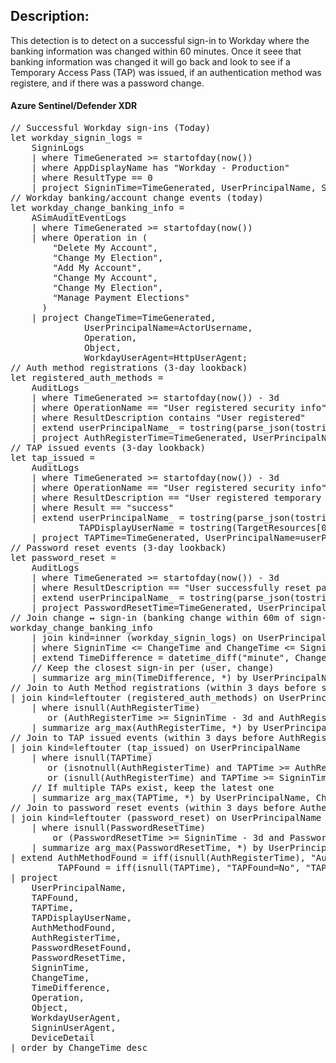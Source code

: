 <h2>
    Description: 
</h2>
This detection is to detect on a successful sign-in to Workday where the banking information was changed within 60 minutes. 
Once it seee that banking information was changed it will go back and look to see if a Temporary Access Pass (TAP) was issued, if an authentication method was registere, and if there was a password change.
<br />

#### Azure Sentinel/Defender XDR
<pre lang="markdown">// Successful Workday sign-ins (Today)
let workday_signin_logs =
    SigninLogs
    | where TimeGenerated >= startofday(now())
    | where AppDisplayName has "Workday - Production"
    | where ResultType == 0
    | project SigninTime=TimeGenerated, UserPrincipalName, SigninUserAgent=UserAgent, DeviceDetail;
// Workday banking/account change events (today)
let workday_change_banking_info =
    ASimAuditEventLogs
    | where TimeGenerated >= startofday(now())
    | where Operation in (
        "Delete My Account",
        "Change My Election",
        "Add My Account",
        "Change My Account",
        "Change My Election",
        "Manage Payment Elections"
      )
    | project ChangeTime=TimeGenerated,
              UserPrincipalName=ActorUsername,
              Operation,
              Object,
              WorkdayUserAgent=HttpUserAgent;
// Auth method registrations (3-day lookback)
let registered_auth_methods =
    AuditLogs
    | where TimeGenerated >= startofday(now()) - 3d
    | where OperationName == "User registered security info"
    | where ResultDescription contains "User registered"
    | extend userPrincipalName_ = tostring(parse_json(tostring(InitiatedBy.user)).userPrincipalName)
    | project AuthRegisterTime=TimeGenerated, UserPrincipalName=userPrincipalName_;
// TAP issued events (3-day lookback)
let tap_issued =
    AuditLogs
    | where TimeGenerated >= startofday(now()) - 3d
    | where OperationName == "User registered security info"
    | where ResultDescription == "User registered temporary access pass method"
    | where Result == "success"
    | extend userPrincipalName_ = tostring(parse_json(tostring(InitiatedBy.user)).userPrincipalName),
             TAPDisplayUserName = tostring(TargetResources[0].displayName)
    | project TAPTime=TimeGenerated, UserPrincipalName=userPrincipalName_, TAPDisplayUserName;
// Password reset events (3-day lookback)
let password_reset = 
    AuditLogs
    | where TimeGenerated >= startofday(now()) - 3d
    | where ResultDescription == "User successfully reset password"
    | extend userPrincipalName_ = tostring(parse_json(tostring(InitiatedBy.user)).userPrincipalName)
    | project PasswordResetTime=TimeGenerated, UserPrincipalName=userPrincipalName_, ResultDescription;
// Join change ↔ sign-in (banking change within 60m of sign-in)
workday_change_banking_info
    | join kind=inner (workday_signin_logs) on UserPrincipalName
    | where SigninTime <= ChangeTime and ChangeTime <= SigninTime + 60m
    | extend TimeDifference = datetime_diff("minute", ChangeTime, SigninTime)
    // Keep the closest sign-in per (user, change)
    | summarize arg_min(TimeDifference, *) by UserPrincipalName, ChangeTime
// Join to Auth Method registrations (within 3 days before sign-in)
| join kind=leftouter (registered_auth_methods) on UserPrincipalName
    | where isnull(AuthRegisterTime) 
       or (AuthRegisterTime >= SigninTime - 3d and AuthRegisterTime <= SigninTime)
    | summarize arg_max(AuthRegisterTime, *) by UserPrincipalName, ChangeTime, SigninTime
// Join to TAP issued events (within 3 days before AuthRegisterTime if exists, otherwise before SigninTime)
| join kind=leftouter (tap_issued) on UserPrincipalName
    | where isnull(TAPTime) 
       or (isnotnull(AuthRegisterTime) and TAPTime >= AuthRegisterTime - 3d and TAPTime <= AuthRegisterTime)
       or (isnull(AuthRegisterTime) and TAPTime >= SigninTime - 3d and TAPTime <= SigninTime)
    // If multiple TAPs exist, keep the latest one
    | summarize arg_max(TAPTime, *) by UserPrincipalName, ChangeTime, SigninTime, AuthRegisterTime
// Join to password reset events (within 3 days before AutheRegisterTime if Exists, otherwise before SigninTime)
| join kind=leftouter (password_reset) on UserPrincipalName
    | where isnull(PasswordResetTime)
        or (PasswordResetTime >= SigninTime - 3d and PasswordResetTime <= SigninTime)
    | summarize arg_max(PasswordResetTime, *) by UserPrincipalName, ChangeTime, SigninTime, AuthRegisterTime, PasswordResetTime
| extend AuthMethodFound = iff(isnull(AuthRegisterTime), "AuthMethodFound=No", "AuthMethodFound=Yes"),
         TAPFound = iff(isnull(TAPTime), "TAPFound=No", "TAPFound=Yes")
| project
    UserPrincipalName,
    TAPFound,
    TAPTime,
    TAPDisplayUserName,
    AuthMethodFound,
    AuthRegisterTime,
    PasswordResetFound,
    PasswordResetTime,
    SigninTime,
    ChangeTime,
    TimeDifference,
    Operation,
    Object,
    WorkdayUserAgent,
    SigninUserAgent,
    DeviceDetail
| order by ChangeTime desc </pre>
